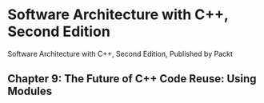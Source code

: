 # Software Architecture with C++, Second Edition

Software Architecture with C++, Second Edition, Published by Packt

## Chapter 9: The Future of C++ Code Reuse: Using Modules
